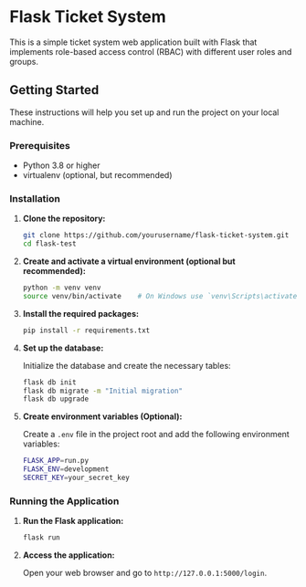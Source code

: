 # Flask Ticket System

This is a simple ticket system web application built with Flask that implements role-based access control (RBAC) with different user roles and groups.

## Getting Started

These instructions will help you set up and run the project on your local machine.

### Prerequisites

- Python 3.8 or higher
- virtualenv (optional, but recommended)

### Installation

1. **Clone the repository:**

    ```sh
    git clone https://github.com/yourusername/flask-ticket-system.git
    cd flask-test
    ```

2. **Create and activate a virtual environment (optional but recommended):**

    ```sh
    python -m venv venv
    source venv/bin/activate    # On Windows use `venv\Scripts\activate`
    ```

3. **Install the required packages:**

    ```sh
    pip install -r requirements.txt
    ```

4. **Set up the database:**

    Initialize the database and create the necessary tables:

    ```sh
    flask db init
    flask db migrate -m "Initial migration"
    flask db upgrade
    ```

5. **Create environment variables (Optional):**

    Create a `.env` file in the project root and add the following environment variables:

    ```sh
    FLASK_APP=run.py
    FLASK_ENV=development
    SECRET_KEY=your_secret_key
    ```

### Running the Application

1. **Run the Flask application:**

    ```sh
    flask run
    ```

2. **Access the application:**

    Open your web browser and go to `http://127.0.0.1:5000/login`.

